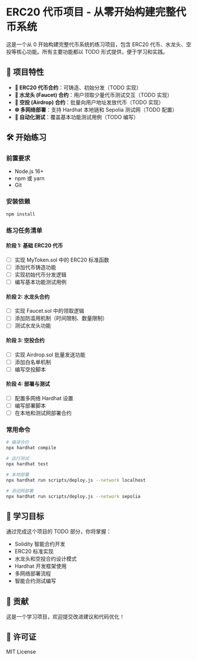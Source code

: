 # ERC20 代币项目 - 从零开始构建完整代币系统

这是一个从 0 开始构建完整代币系统的练习项目，包含 ERC20 代币、水龙头、空投等核心功能。所有主要功能都以 TODO 形式提供，便于学习和实践。

## 🚀 项目特性

- **📝 ERC20 代币合约**：可铸造、初始分发（TODO 实现）
- **🚰 水龙头 (Faucet) 合约**：用户领取少量代币测试交互（TODO 实现）  
- **🎁 空投 (Airdrop) 合约**：批量向用户地址发放代币（TODO 实现）
- **🌐 多网络部署**：支持 Hardhat 本地链和 Sepolia 测试网（TODO 配置）
- **🧪 自动化测试**：覆盖基本功能测试用例（TODO 编写）


## 🛠 开始练习

### 前置要求
- Node.js 16+
- npm 或 yarn
- Git

### 安装依赖
```bash
npm install
```

### 练习任务清单

#### 阶段 1: 基础 ERC20 代币
- [ ] 实现 MyToken.sol 中的 ERC20 标准函数
- [ ] 添加代币铸造功能
- [ ] 实现初始代币分发逻辑
- [ ] 编写基本功能测试用例

#### 阶段 2: 水龙头合约  
- [ ] 实现 Faucet.sol 中的领取逻辑
- [ ] 添加防滥用机制（时间限制、数量限制）
- [ ] 测试水龙头功能

#### 阶段 3: 空投合约
- [ ] 实现 Airdrop.sol 批量发送功能
- [ ] 添加白名单机制
- [ ] 编写空投脚本

#### 阶段 4: 部署与测试
- [ ] 配置多网络 Hardhat 设置
- [ ] 编写部署脚本
- [ ] 在本地和测试网部署合约

### 常用命令

```bash
# 编译合约
npx hardhat compile

# 运行测试
npx hardhat test

# 本地部署
npx hardhat run scripts/deploy.js --network localhost

# 测试网部署
npx hardhat run scripts/deploy.js --network sepolia
```

## 🎯 学习目标

通过完成这个项目的 TODO 部分，你将掌握：

- Solidity 智能合约开发
- ERC20 标准实现
- 水龙头和空投合约设计模式
- Hardhat 开发框架使用
- 多网络部署流程
- 智能合约测试编写

## 🤝 贡献

这是一个学习项目，欢迎提交改进建议和代码优化！

## 📄 许可证

MIT License
```
